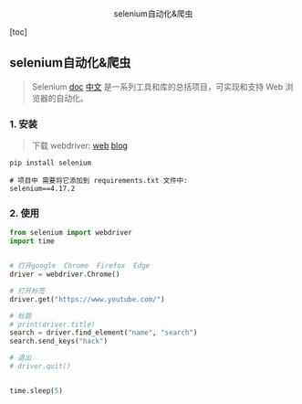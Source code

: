 <center>selenium自动化&爬虫</center>





[toc]





## selenium自动化&爬虫

> Selenium [doc](https://www.selenium.dev/documentation/) [中文](https://selenium-python-zh.readthedocs.io/en/latest/index.html) 是一系列工具和库的总括项目，可实现和支持 Web 浏览器的自动化。





### 1. 安装

> 下载 webdriver: [web](https://chromedriver.chromium.org/downloads) [blog](https://blog.csdn.net/Z_Lisa/article/details/133307151)

```shell
pip install selenium

# 项目中 需要将它添加到 requirements.txt 文件中:
selenium==4.17.2
```





### 2. 使用

```python
from selenium import webdriver
import time


# 打开google  Chrome  Firefox  Edge
driver = webdriver.Chrome()

# 打开标签
driver.get("https://www.youtube.com/")

# 标题
# print(driver.title)
search = driver.find_element("name", "search")
search.send_keys("hack")

# 退出
# driver.quit()


time.sleep(5)
```

